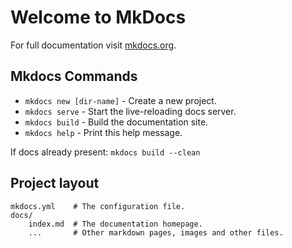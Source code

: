 # Welcome to MkDocs

For full documentation visit [mkdocs.org](http://mkdocs.org).

## Mkdocs Commands

* `mkdocs new [dir-name]` - Create a new project.
* `mkdocs serve` - Start the live-reloading docs server.
* `mkdocs build` - Build the documentation site.
* `mkdocs help` - Print this help message.

If docs already present: `mkdocs build --clean`

## Project layout

    mkdocs.yml    # The configuration file.
    docs/
        index.md  # The documentation homepage.
        ...       # Other markdown pages, images and other files.
